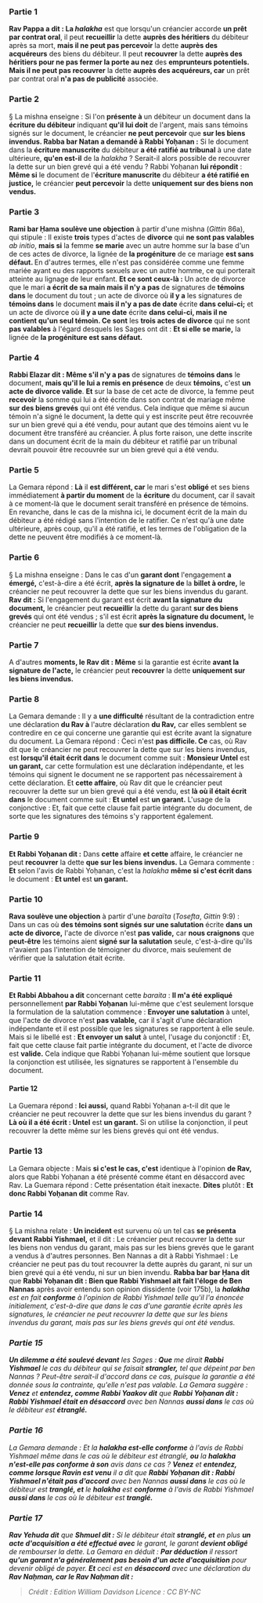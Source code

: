 
### Partie 1
<b>Rav Pappa a dit : La <i>halakha</i></b> est que lorsqu'un créancier accorde <b>un prêt par contrat oral</b>, il peut <b>recueillir</b> la dette <b>auprès des héritiers</b> du débiteur après sa mort, <b>mais il ne peut pas percevoir</b> la dette <b>auprès des acquéreurs</b> des biens du débiteur. Il peut <b>recouvrer</b> la dette <b>auprès des héritiers pour ne pas fermer la porte au nez</b> des <b>emprunteurs potentiels. Mais il ne peut pas recouvrer</b> la dette <b>auprès des acquéreurs, car</b> un prêt par contrat oral <b>n'a pas de publicité</b> associée.

### Partie 2
§ La mishna enseigne : Si l'on <b>présente à</b> un débiteur un document dans la <b>écriture du débiteur</b> indiquant <b>qu'il lui doit</b> de l'argent,</b> mais sans témoins signés sur le document, le créancier <b>ne peut percevoir</b> que <b>sur les biens invendus. Rabba bar Natan a demandé à Rabbi Yoḥanan :</b> Si le document dans la <b>écriture manuscrite</b> du débiteur <b>a été ratifié au tribunal</b> à une date ultérieure, <b>qu'en est-il</b> de la <i>halakha</i> ? Serait-il alors possible de recouvrer la dette sur un bien grevé qui a été vendu ? Rabbi Yoḥanan <b>lui répondit</b> : <b>Même si</b> le document de l'<b>écriture manuscrite</b> du débiteur <b>a été ratifié en justice,</b> le créancier <b>peut percevoir</b> la dette <b>uniquement sur des biens non vendus.</b>

### Partie 3
<b>Rami bar Ḥama soulève une objection</b> à partir d'une mishna (<i>Gittin</i> 86a), qui stipule : Il existe <b>trois</b> types d'actes de <b>divorce</b> qui <b>ne sont pas valables</b> <i>ab initio</i>, <b>mais si</b> la femme <b>se marie</b> avec un autre homme sur la base d'un de ces actes de divorce, la lignée de <b>la progéniture</b> de ce mariage <b>est sans défaut. </b> En d'autres termes, elle n'est pas considérée comme une femme mariée ayant eu des rapports sexuels avec un autre homme, ce qui porterait atteinte au lignage de leur enfant. <b>Et ce sont ceux-là : </b> Un acte de divorce que le mari <b>a écrit de sa main mais il n'y a pas</b> de signatures de <b>témoins dans</b> le document du tout ; un acte de divorce où <b>il y a</b> les signatures de <b>témoins dans</b> le document <b>mais il n'y a pas de date</b> écrite <b>dans celui-ci;</b> et un acte de divorce où <b>il y a une date</b> écrite <b>dans celui-ci, mais il ne contient qu'un seul témoin. Ce sont</b> les <b>trois actes de divorce</b> qui ne sont <b>pas valables</b> à l'égard desquels les Sages ont dit : <b>Et si elle se marie,</b> la lignée de <b>la progéniture est sans défaut.</b>

### Partie 4
<b>Rabbi Elazar dit : Même s'il n'y a pas</b> de signatures de <b>témoins dans</b> le document, <b>mais qu'il le lui a remis en présence</b> de deux <b>témoins,</b> c'est <b>un acte de divorce valide</b>. <b>Et</b> sur la base de cet acte de divorce, la femme peut <b>recevoir</b> la somme qui lui a été écrite dans son contrat de mariage même <b>sur des biens grevés</b> qui ont été vendus. Cela indique que même si aucun témoin n'a signé le document, la dette qui y est inscrite peut être recouvrée sur un bien grevé qui a été vendu, pour autant que des témoins aient vu le document être transféré au créancier. À plus forte raison, une dette inscrite dans un document écrit de la main du débiteur et ratifié par un tribunal devrait pouvoir être recouvrée sur un bien grevé qui a été vendu.

### Partie 5
La Gemara répond : <b>Là</b> il <b>est différent, car</b> le mari s'est <b>obligé</b> et ses biens immédiatement <b>à partir du moment</b> de la <b>écriture</b> du document, car il savait à ce moment-là que le document serait transféré en présence de témoins. En revanche, dans le cas de la mishna ici, le document écrit de la main du débiteur a été rédigé sans l'intention de le ratifier. Ce n'est qu'à une date ultérieure, après coup, qu'il a été ratifié, et les termes de l'obligation de la dette ne peuvent être modifiés à ce moment-là.

### Partie 6
§ La mishna enseigne : Dans le cas d'un <b>garant dont</b> l'engagement <b>a émergé,</b> c'est-à-dire a été écrit, <b>après la signature de</b> la <b>billet à ordre,</b> le créancier ne peut recouvrer la dette que sur les biens invendus du garant. <b>Rav dit :</b> Si l'engagement du garant est écrit <b>avant la signature du document,</b> le créancier peut <b>recueillir</b> la dette du garant <b>sur des biens grevés</b> qui ont été vendus ; s'il est écrit <b>après la signature du document,</b> le créancier ne peut <b>recueillir</b> la dette que <b>sur des biens invendus.</b>

### Partie 7
A d'autres <b>moments, le Rav dit : Même</b> si la garantie est écrite <b>avant la signature de l'acte,</b> le créancier peut <b>recouvrer</b> la dette <b>uniquement sur les biens invendus.</b>

### Partie 8
La Gemara demande : Il y a <b>une difficulté</b> résultant de la contradiction entre une déclaration <b>du Rav à</b> l'autre déclaration <b>du Rav,</b> car elles semblent se contredire en ce qui concerne une garantie qui est écrite avant la signature du document. La Gemara répond : Ceci n'est <b>pas difficile. Ce</b> cas, où Rav dit que le créancier ne peut recouvrer la dette que sur les biens invendus, est <b>lorsqu'il était écrit dans</b> le document comme suit : <b>Monsieur Untel</b> est <b>un garant,</b> car cette formulation est une déclaration indépendante, et les témoins qui signent le document ne se rapportent pas nécessairement à cette déclaration. Et <b>cette affaire</b>, où Rav dit que le créancier peut recouvrer la dette sur un bien grevé qui a été vendu, est <b>là où il était écrit dans</b> le document comme suit : <b>Et untel</b> est <b>un garant.</b> L'usage de la conjonctive : Et, fait que cette clause fait partie intégrante du document, de sorte que les signatures des témoins s'y rapportent également.

### Partie 9
<b>Et Rabbi Yoḥanan dit :</b> Dans <b>cette</b> affaire <b>et cette</b> affaire, le créancier ne peut <b>recouvrer</b> la dette <b>que sur les biens invendus.</b> La Gemara commente : <b>Et</b> selon l'avis de Rabbi Yoḥanan, c'est la <i>halakha</i> <b>même si c'est écrit dans</b> le document : <b>Et untel</b> est <b>un garant.</b>

### Partie 10
<b>Rava soulève une objection</b> à partir d'une <i>baraïta</i> (<i>Tosefta</i>, <i>Gittin</i> 9:9) : Dans un cas où <b>des témoins sont signés sur une salutation</b> écrite <b>dans un acte de divorce,</b> l'acte de divorce n'est <b>pas valide,</b> car <b>nous craignons</b> que <b>peut-être</b> les témoins aient <b>signé sur la salutation</b> seule, c'est-à-dire qu'ils n'avaient pas l'intention de témoigner du divorce, mais seulement de vérifier que la salutation était écrite.

### Partie 11
<b>Et Rabbi Abbahou a dit</b> concernant cette <i>baraita</i> : <b>Il m'a été expliqué</b> personnellement <b>par Rabbi Yoḥanan</b> lui-même que c'est seulement lorsque la formulation de la salutation commence : <b>Envoyer une salutation</b> à untel, que l'acte de divorce n'est <b>pas valable,</b> car il s'agit d'une déclaration indépendante et il est possible que les signatures se rapportent à elle seule. Mais si le libellé est : <b>Et envoyer un salut</b> à untel, l'usage du conjonctif : Et, fait que cette clause fait partie intégrante du document, et l'acte de divorce est <b>valide.</b> Cela indique que Rabbi Yoḥanan lui-même soutient que lorsque la conjonction est utilisée, les signatures se rapportent à l'ensemble du document.

#### Partie 12
La Guemara répond : <b>Ici aussi,</b> quand Rabbi Yoḥanan a-t-il dit que le créancier ne peut recouvrer la dette que sur les biens invendus du garant ? <b>Là où il a été écrit : Untel</b> est <b>un garant.</b> Si on utilise la conjonction, il peut recouvrer la dette même sur les biens grevés qui ont été vendus.

### Partie 13
La Gemara objecte : Mais <b>si c'est le cas, c'est</b> identique à l'opinion <b>de Rav,</b> alors que Rabbi Yoḥanan a été présenté comme étant en désaccord avec Rav. La Guemara répond : Cette présentation était inexacte. <b>Dites</b> plutôt : <b>Et donc Rabbi Yoḥanan dit</b> comme Rav.

### Partie 14
§ La mishna relate : <b>Un incident</b> est survenu où un tel cas <b>se présenta devant Rabbi Yishmael,</b> et il dit : Le créancier peut recouvrer la dette sur les biens non vendus du garant, mais pas sur les biens grevés que le garant a vendus à d'autres personnes. Ben Nannas a dit à Rabbi Yishmael : Le créancier ne peut pas du tout recouvrer la dette auprès du garant, ni sur un bien grevé qui a été vendu, ni sur un bien invendu. <b>Rabba bar bar Ḥana dit</b> que <b>Rabbi Yoḥanan dit : Bien que Rabbi Yishmael ait fait l'éloge de Ben Nannas</b> après avoir entendu son opinion dissidente (voir 175b), la <b><i>halakha</b> est en fait <b>conforme</b> à l'opinion de Rabbi Yishmael telle qu'il l'a énoncée initialement, c'est-à-dire que dans le cas d'une garantie écrite après les signatures, le créancier ne peut recouvrer la dette que sur les biens invendus du garant, mais pas sur les biens grevés qui ont été vendus.

### Partie 15
<b>Un dilemme a été soulevé devant</b> les Sages : <b>Que</b> me dirait <b>Rabbi Yishmael</b> le cas du débiteur qui se faisait <b>strangler,</b> tel que dépeint par ben Nannas ? Peut-être serait-il d'accord dans ce cas, puisque la garantie a été donnée sous la contrainte, qu'elle n'est pas valable. La Gemara suggère : <b>Venez</b> et <b>entendez, comme Rabbi Yaakov dit</b> que <b>Rabbi Yoḥanan dit : Rabbi Yishmael était en désaccord</b> avec ben Nannas <b>aussi dans</b> le cas où le débiteur est <b>étranglé.</b>

### Partie 16
La Gemara demande : Et la <b><i>halakha</i> est-elle conforme</b> à l'avis de Rabbi Yishmael même dans le cas où le débiteur est étranglé, <b>ou</b> la <b><i>halakha</i> n'est-elle pas conforme à son</b> avis dans ce cas ? <b>Venez</b> et <b>entendez, comme lorsque Ravin est venu</b> il a dit que <b>Rabbi Yoḥanan dit : Rabbi Yishmael n'était pas d'accord</b> avec ben Nannas <b>aussi dans</b> le cas où le débiteur est <b>tranglé, et</b> le <b><i>halakha</i></b> est <b>conforme</b> à l'avis de Rabbi Yishmael <b>aussi dans</b> le cas où le débiteur est <b>tranglé.</b>

### Partie 17
<b>Rav Yehuda dit</b> que <b>Shmuel dit :</b> Si le débiteur était <b>stranglé, et</b> en plus <b>un acte d'acquisition a été effectué avec</b> le garant, le garant <b>devient obligé</b> de rembourser la dette. La Gemara en déduit : <b>Par déduction</b> il ressort <b>qu'un garant n'a généralement pas besoin d'un acte d'acquisition</b> pour devenir obligé de payer. <b>Et</b> ceci est en <b>désaccord</b> avec une déclaration du <b>Rav Naḥman, car le Rav Naḥman dit :</b>

>Crédit : Edition William Davidson
>Licence : CC BY-NC
